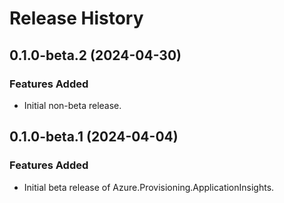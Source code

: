 # Release History

## 0.1.0-beta.2 (2024-04-30)

### Features Added

- Initial non-beta release.

## 0.1.0-beta.1 (2024-04-04)

### Features Added

- Initial beta release of Azure.Provisioning.ApplicationInsights.
